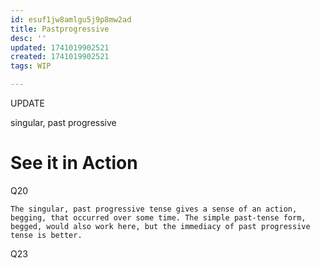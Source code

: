 ```yaml
---
id: esuf1jw8amlgu5j9p8mw2ad
title: Pastprogressive
desc: ''
updated: 1741019902521
created: 1741019902521
tags: WIP

---
```


UPDATE

singular, past progressive

# See it in Action 
Q20

    The singular, past progressive tense gives a sense of an action, begging, that occurred over some time. The simple past-tense form, begged, would also work here, but the immediacy of past progressive tense is better.

Q23